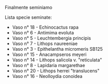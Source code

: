 
Finalmente seminiamo

Lista specie seminate:

- Vaso n° 18 - Echinocactus rapa
- Vaso n°  6 - Antimima evoluta
- Vaso n°  5 - Leuchtembergia principis
- Vaso n°  7 - Lithops naureeniae
- Vaso n°  3 - Epithelantha micromeris SB125
- Vaso n° 15 - Anacampseros meyeri
- Vaso n° 14 - Lithops salicola v. "reticulata"
- Vaso n°  8 - Lapidaria margarethae
- Vaso n° 20 - Lithops herrei "translucens"
- Vaso n° 16 - Neolloydia conoidea

